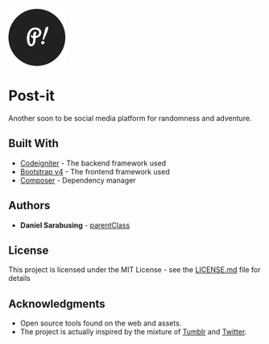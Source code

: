 ![Postit!](https://github.com/parentClass/postit/blob/master/assets/img/postit_113x113.png "Post-it!")
# Post-it

Another soon to be social media platform for randomness and adventure.

## Built With

* [Codeigniter](http://www.codeigniter.com/) - The backend framework used
* [Bootstrap v4](https://v4-alpha.getbootstrap.com/) - The frontend framework used
* [Composer](https://getcomposer.org/) - Dependency manager

## Authors

* **Daniel Sarabusing** - [parentClass](https://github.com/parentClass)

## License

This project is licensed under the MIT License - see the [LICENSE.md](LICENSE.md) file for details

## Acknowledgments

* Open source tools found on the web and assets.
* The project is actually inspired by the mixture of [Tumblr](https://www.tumblr.com/login) and [Twitter](https://twitter.com/).

